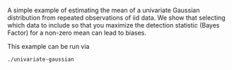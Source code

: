 A simple example of estimating the mean of a univariate Gaussian distribution from repeated observations of iid data.
We show that selecting which data to include so that you maximize the detection statistic (Bayes Factor) for a non-zero mean can lead to biases.

This example can be run via
```
./univariate-gaussian
```
